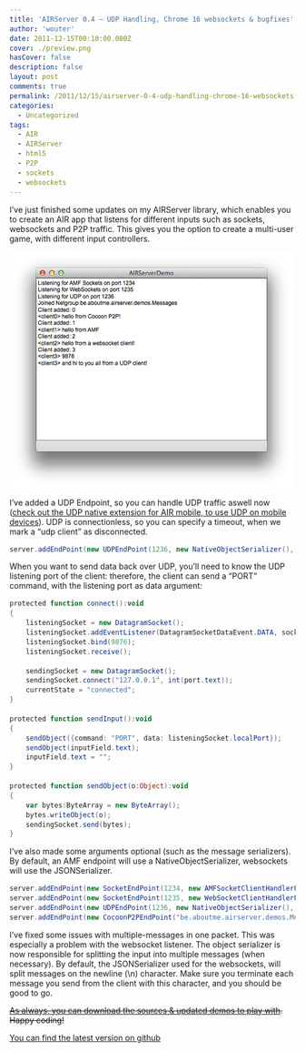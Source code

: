 ```yaml
---
title: 'AIRServer 0.4 – UDP Handling, Chrome 16 websockets & bugfixes'
author: 'wouter'
date: 2011-12-15T00:10:00.000Z
cover: ./preview.png
hasCover: false
description: false
layout: post
comments: true
permalink: /2011/12/15/airserver-0-4-udp-handling-chrome-16-websockets-bugfixes/
categories:
  - Uncategorized
tags:
  - AIR
  - AIRServer
  - html5
  - P2P
  - sockets
  - websockets
---
```

I’ve just finished some updates on my AIRServer library, which enables you to create an AIR app that listens for different inputs such as sockets, websockets and P2P traffic. This gives you the option to create a multi-user game, with different input controllers.

![AIRServer handles multiple inputs](/wp-content/uploads/2011/12/Screen-Shot-2011-12-15-at-09.43.png "AIRServer handles multiple inputs")

I’ve added a UDP Endpoint, so you can handle UDP traffic aswell now ([check out the UDP native extension for AIR mobile, to use UDP on mobile devices][1]). UDP is connectionless, so you can specify a timeout, when we mark a “udp client” as disconnected.

``` actionscript
server.addEndPoint(new UDPEndPoint(1236, new NativeObjectSerializer(), 60000));
```

When you want to send data back over UDP, you’ll need to know the UDP listening port of the client: therefore, the client can send a “PORT” command, with the listening port as data argument:

``` actionscript
protected function connect():void
{
    listeningSocket = new DatagramSocket();
    listeningSocket.addEventListener(DatagramSocketDataEvent.DATA, socketDataHandler);
    listeningSocket.bind(9876);
    listeningSocket.receive();
 
    sendingSocket = new DatagramSocket();
    sendingSocket.connect("127.0.0.1", int(port.text));
    currentState = "connected";
}
 
protected function sendInput():void
{
    sendObject({command: "PORT", data: listeningSocket.localPort});
    sendObject(inputField.text);
    inputField.text = "";
}
 
protected function sendObject(o:Object):void
{
    var bytes:ByteArray = new ByteArray();
    bytes.writeObject(o);
    sendingSocket.send(bytes);
}
```

I’ve also made some arguments optional (such as the message serializers). By default, an AMF endpoint will use a NativeObjectSerializer, websockets will use the JSONSerializer.

``` actionscript
server.addEndPoint(new SocketEndPoint(1234, new AMFSocketClientHandlerFactory()));
server.addEndPoint(new SocketEndPoint(1235, new WebSocketClientHandlerFactory()));
server.addEndPoint(new UDPEndPoint(1236, new NativeObjectSerializer(), 60000));
server.addEndPoint(new CocoonP2PEndPoint("be.aboutme.airserver.demos.Messages"));
```

I’ve fixed some issues with multiple-messages in one packet. This was especially a problem with the websocket listener. The object serializer is now responsible for splitting the input into multiple messages (when necessary). By default, the JSONSerializer used for the websockets, will split messages on the newline (\n) character. Make sure you terminate each message you send from the client with this character, and you should be good to go.

<del datetime="2011-12-23T16:56:07+00:00">[As always, you can download the sources & updated demos to play with][2]. Happy coding!</del>

[You can find the latest version on github][3]

 [1]: /2011/12/14/udp-native-extension-for-air-mobile-now-with-android-support/   "UDP native extension for air mobile"
 [2]: http://labs.aboutme.be/airserver/airserver-0.4.zip                          "Download sources"
 [3]: https://github.com/wouterverweirder/AIR-Server                              "Sources on Github"